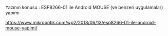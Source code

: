 Yazının konusu : ESP8266-01 ile Android MOUSE (ve benzeri uygulamalar) yapımı

https://www.mikrobotik.com/wp2/2018/06/13/esp8266-01-ile-android-mouse-yapimi/


